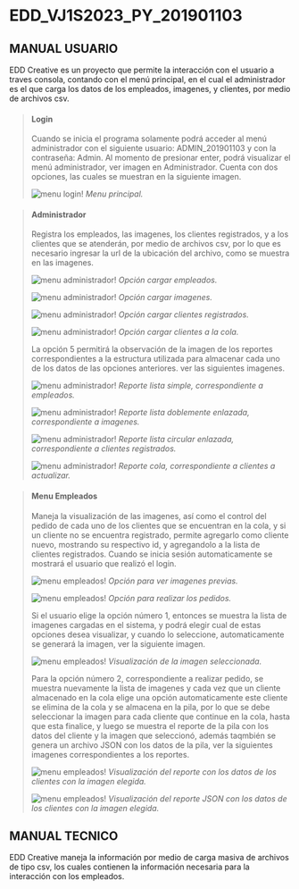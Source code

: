 # EDD_VJ1S2023_PY_201901103

## **MANUAL USUARIO**

EDD Creative es un proyecto que permite la interacción con el usuario a traves consola, contando con el menú principal, en el cual el administrador es el que carga los datos de los empleados, imagenes, y clientes, por medio de archivos csv.

> #### Login
>
> Cuando se inicia el programa solamente podrá acceder al menú administrador con el siguiente usuario: ADMIN_201901103 y con la contraseña: Admin.
> Al momento de presionar enter, podrá visualizar el menú administrador, ver imagen en Administrador.
> Cuenta con dos opciones, las cuales se muestran en la siguiente imagen.
>
> ![menu login!](./imgManuales/login.jpg)
> *Menu principal.*
>

> #### Administrador
>
> Registra los empleados, las imagenes, los clientes registrados, y a los clientes que se atenderán, por medio de archivos csv, por lo que es necesario ingresar la url de la ubicación del archivo, como se muestra en las imagenes.
>
> ![menu administrador!](./imgManuales/cargaEmpleados.jpg)
> *Opción cargar empleados.*
>
> ![menu administrador!](./imgManuales/cargaImagenes.jpg)
> *Opción cargar imagenes.*
>
> ![menu administrador!](./imgManuales/cargarUsuarios.jpg)
> *Opción cargar clientes registrados.*
>
> ![menu administrador!](./imgManuales/actualizarCola.jpg)
> *Opción cargar clientes a la cola.*
>
> La opción 5 permitirá la observación de la imagen de los reportes correspondientes a la estructura utilizada para almacenar cada uno de los datos de las opciones anteriores. ver las siguientes imagenes.
>
> ![menu administrador!](./imgManuales/listadosimple.jpg)
> *Reporte lista simple, correspondiente a empleados.*
>
> ![menu administrador!](./imgManuales/listadoble.jpg)
> *Reporte lista doblemente enlazada, correspondiente a imagenes.*
>
> ![menu administrador!](./imgManuales/listadoCircularSimple.jpg)
> *Reporte lista circular enlazada, correspondiente a clientes registrados.*
>
> ![menu administrador!](./imgManuales/cola.jpg)
> *Reporte cola, correspondiente a clientes a actualizar.*
>

> #### Menu Empleados
> Maneja la visualización de las imagenes, así como el control del pedido de cada uno de los clientes que se encuentran en la cola, y si un cliente no se encuentra registrado, permite agregarlo como cliente nuevo, mostrando su respectivo id, y agregandolo a la lista de clientes registrados. Cuando se inicia sesión automaticamente se mostrará el usuario que realizó el login.
>
> ![menu empleados!](./imgManuales/opcionVerimagenes.jpg)
> *Opción para ver imagenes previas.*
>
> ![menu empleados!](./imgManuales/opcionPedido.jpg)
> *Opción para realizar los pedidos.*
>
> Si el usuario elige la opción número 1, entonces se muestra la lista de imagenes cargadas en el sistema, y podrá elegir cual de estas opciones desea visualizar, y cuando lo seleccione, automaticamente se generará la imagen, ver la siguiente imagen.
>
> ![menu empleados!](./imgManuales/letra_R.jpg)
> *Visualización de la imagen seleccionada.*
>
> Para la opción número 2, correspondiente a realizar pedido, se muestra nuevamente la lista de imagenes y cada vez que un cliente almacenado en la cola elige una opción automaticamente este cliente se elimina de la cola y se almacena en la pila, por lo que se debe seleccionar la imagen para cada cliente que continue en la cola, hasta que esta finalice, y luego se muestra el reporte de la pila con los datos del cliente y la imagen que seleccionó, además taqmbién se genera un archivo JSON con los datos de la pila, ver la siguientes imagenes correspondientes a los reportes.
>
> ![menu empleados!](./imgManuales/pila.jpg)
> *Visualización del reporte con los datos de los clientes con la imagen elegida.*
>
> ![menu empleados!](./imgManuales/reporteJson.jpg)
> *Visualización del reporte JSON con los datos de los clientes con la imagen elegida.*
>

## **MANUAL TECNICO**

EDD Creative maneja la información por medio de carga masiva de archivos de tipo csv, los cuales contienen la información necesaria para la interacción con los empleados.



